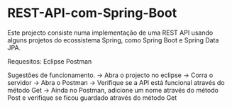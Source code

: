 # REST-API-com-Spring-Boot

Este projecto consiste numa implementação de uma REST API usando alguns projetos do ecossistema Spring, como Spring Boot e Spring Data JPA.

Requesitos:
Eclipse
Postman

Sugestões de funcionamento.
-> Abra o projecto no eclipse
-> Corra o servidor
-> Abra o Postman
-> Verifique se a API está funcional através do método Get
-> Ainda no Postman, adicione um nome através do método Post e verifique se ficou guardado através do método Get

